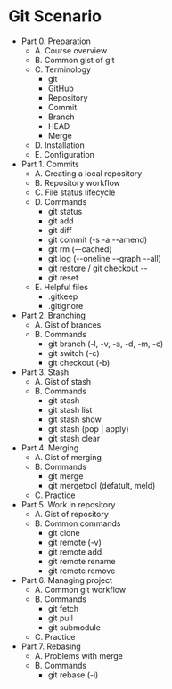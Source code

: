 # Git Scenario
- Part 0. Preparation
  - A. Course overview
  - B. Common gist of git
  - C. Terminology
    - git
    - GitHub
    - Repository
    - Commit
    - Branch
    - HEAD
    - Merge
  - D. Installation
  - E. Configuration
- Part 1. Commits
  - A. Creating a local repository
  - B. Repository workflow
  - C. File status lifecycle
  - D. Commands
    - git status
    - git add
    - git diff
    - git commit (-s -a --amend)
    - git rm (--cached)
    - git log (--oneline --graph --all)
    - git restore / git checkout --
    - git reset
  - E. Helpful files
    - .gitkeep
    - .gitignore
- Part 2. Branching
  - A. Gist of brances
  - B. Commands
    - git branch (-l, -v, -a, -d, -m, -c)
    - git switch (-c)
    - git checkout (-b) 
- Part 3. Stash
  - A. Gist of stash
  - B. Commands
    - git stash
    - git stash list
    - git stash show
    - git stash (pop | apply)
    - git stash clear
- Part 4. Merging
  - A. Gist of merging
  - B. Commands
    - git merge
    - git mergetool (defatult, meld)
  - C. Practice
- Part 5. Work in repository
  - A. Gist of repository
  - B. Common commands
    - git clone
    - git remote (-v)
    - git remote add
    - git remote rename
    - git remote remove
- Part 6. Managing project
  - A. Common git workflow
  - B. Commands
    - git fetch
    - git pull
    - git submodule
  - C. Practice
- Part 7. Rebasing
  - A. Problems with merge
  - B. Commands
    - git rebase (-i)
